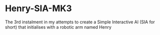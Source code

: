 # Henry-SIA-MK3 
The 3rd instalment in my attempts to create a Simple Interactive AI (SIA for short) that initialises with a robotic arm named Henry
